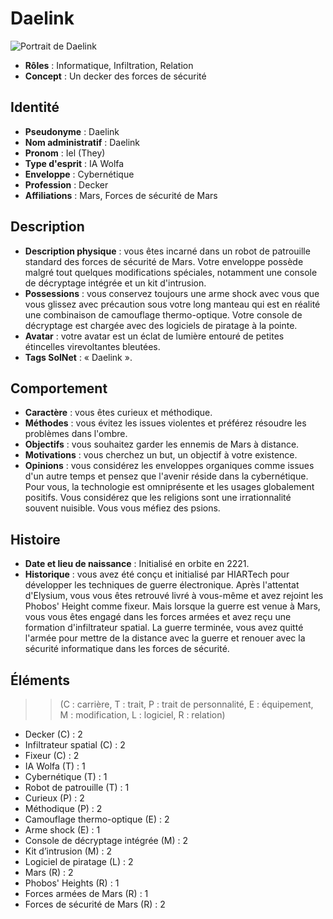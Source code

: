 # Daelink

![ Portrait de Daelink](portrait_daelink.png)

* **Rôles** : Informatique, Infiltration, Relation
* **Concept** : Un decker des forces de sécurité

## Identité

* **Pseudonyme** : Daelink
* **Nom administratif** : Daelink
* **Pronom** : Iel (They)
* **Type d'esprit** : IA Wolfa
* **Enveloppe** : Cybernétique
* **Profession** : Decker
* **Affiliations** : Mars, Forces de sécurité de Mars

## Description

* **Description physique** : vous êtes incarné dans un robot de patrouille standard des forces de sécurité de Mars. Votre enveloppe possède malgré tout quelques modifications spéciales, notamment une console de décryptage intégrée et un kit d'intrusion.
* **Possessions** : vous conservez toujours une arme shock avec vous que vous glissez avec précaution sous votre long manteau qui est en réalité une combinaison de camouflage thermo-optique. Votre console de décryptage est chargée avec des logiciels de piratage à la pointe.
* **Avatar** : votre avatar est un éclat de lumière entouré de petites étincelles virevoltantes bleutées.
* **Tags SolNet** : « Daelink ».

## Comportement

* **Caractère** : vous êtes curieux et méthodique.
* **Méthodes** : vous évitez les issues violentes et préférez résoudre les problèmes dans l'ombre.
* **Objectifs** : vous souhaitez garder les ennemis de Mars à distance.
* **Motivations** : vous cherchez un but, un objectif à votre existence.
* **Opinions** : vous considérez les enveloppes organiques comme issues d'un autre temps et pensez que l'avenir réside dans la cybernétique. Pour vous, la technologie est omniprésente et les usages globalement positifs. Vous considérez que les religions sont une irrationnalité souvent nuisible. Vous vous méfiez des psions.

## Histoire

* **Date et lieu de naissance** : Initialisé en orbite en 2221.
* **Historique** : vous avez été conçu et initialisé par HIARTech pour développer les techniques de guerre électronique. Après l'attentat d'Elysium, vous vous êtes retrouvé livré à vous-même et avez rejoint les Phobos' Height comme fixeur. Mais lorsque la guerre est venue à Mars, vous vous êtes engagé dans les forces armées et avez reçu une formation d'infiltrateur spatial. La guerre terminée, vous avez quitté l'armée pour mettre de la distance avec la guerre et renouer avec la sécurité informatique dans les forces de sécurité.

## Éléments

>> (C : carrière, T : trait, P : trait de personnalité, E : équipement, M : modification, L : logiciel, R : relation)

* Decker (C) : 2
* Infiltrateur spatial (C) : 2
* Fixeur (C) : 2
* IA Wolfa (T) : 1
* Cybernétique (T) : 1
* Robot de patrouille (T) : 1
* Curieux (P) : 2
* Méthodique (P) : 2
* Camouflage thermo-optique (E) : 2
* Arme shock (E) : 1
* Console de décryptage intégrée (M) : 2
* Kit d’intrusion (M) : 2
* Logiciel de piratage (L) : 2
* Mars (R) : 2
* Phobos' Heights (R) : 1
* Forces armées de Mars (R) : 1
* Forces de sécurité de Mars (R) : 2
